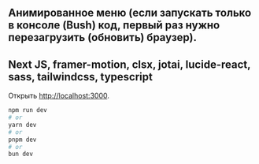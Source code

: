  
## Анимированное меню (если запускать только в консоле (Bush) код, первый раз нужно перезагрузить (обновить) браузер).
## Next JS, framer-motion, clsx, jotai, lucide-react, sass, tailwindcss, typescript
Открыть [http://localhost:3000](http://localhost:3000).




```bash
npm run dev
# or
yarn dev
# or
pnpm dev
# or
bun dev
```

 
